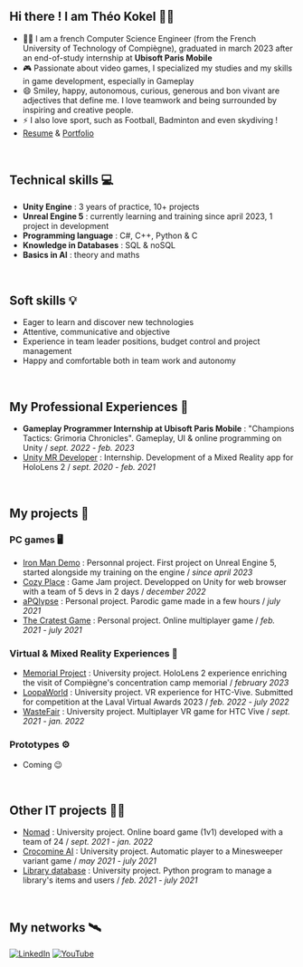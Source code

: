 ## Hi there ! I am Théo Kokel 🙋‍♂️

- 👨‍🎓 I am a french Computer Science Engineer (from the French University of Technology of Compiègne), graduated in march 2023 after an end-of-study internship at **Ubisoft Paris Mobile**
- 🎮 Passionate about video games, I specialized my studies and my skills in game development, especially in Gameplay
- 😄 Smiley, happy, autonomous, curious, generous and bon vivant are adjectives that define me. I love teamwork and being surrounded by inspiring and creative people.
- ⚡ I also love sport, such as Football, Badminton and even skydiving ! 
- [Resume](Resume.pdf) & [Portfolio](Portfolio.pdf)

<br>

## Technical skills 💻
- **Unity Engine** : 3 years of practice, 10+ projects
- **Unreal Engine 5** : currently learning and training since april 2023, 1 project in development
- **Programming language** : C#, C++, Python & C
- **Knowledge in Databases** : SQL & noSQL
- **Basics in AI** : theory and maths
  
<br>

## Soft skills 💡
- Eager to learn and discover new technologies
- Attentive, communicative and objective
- Experience in team leader positions, budget control and project management
- Happy and comfortable both in team work and autonomy

<br>

## My Professional Experiences 💼
- **Gameplay Programmer Internship at Ubisoft Paris Mobile** : "Champions Tactics: Grimoria Chronicles". Gameplay, UI & online programming on Unity / *sept. 2022 - feb. 2023*
- [Unity MR Developer](https://github.com/KokelSan/HoloLens2-Internship) : Internship. Development of a Mixed Reality app for HoloLens 2 / *sept. 2020 - feb. 2021*

<br>

## My projects 🚀
### PC games 🖥️
- [Iron Man Demo](https://github.com/KokelSan/IronMan_Demo) : Personnal project. First project on Unreal Engine 5, started alongside my training on the engine / *since april 2023*
- [Cozy Place](https://fusshlach.itch.io/cozy-place) : Game Jam project. Developped on Unity for web browser with a team of 5 devs in 2 days / *december 2022*
- [aPQlypse](https://github.com/KokelSan/aPQlypse) : Personal project. Parodic game made in a few hours / *july 2021*  
- [The Cratest Game](https://github.com/KokelSan/The-Cratest-game) : Personal project. Online multiplayer game / *feb. 2021 - july 2021*

### Virtual & Mixed Reality Experiences 🤖
- [Memorial Project](https://youtu.be/P8erws4XMhg) : University project. HoloLens 2 experience enriching the visit of Compiègne's concentration camp memorial / *february 2023*
- [LoopaWorld](https://www.youtube.com/watch?v=zAx4VTUhwoM) : University project. VR experience for HTC-Vive. Submitted for competition at the Laval Virtual Awards 2023 / *feb. 2022 - july 2022*
- [WasteFair](https://github.com/KokelSan/WasteFair) : University project. Multiplayer VR game for HTC Vive / *sept. 2021 - jan. 2022*

### Prototypes ⚙️
- Coming 😉

<br>

## Other IT projects 👨‍💻
- [Nomad](https://github.com/KokelSan/Nomad) : University project. Online board game (1v1) developed with a team of 24 / *sept. 2021 - jan. 2022*
- [Crocomine AI](https://github.com/KokelSan/Crocomine) : University project. Automatic player to a Minesweeper variant game / *may 2021 - july 2021*
- [Library database](https://github.com/KokelSan/Library-database) : University project. Python program to manage a library's items and users / *feb. 2021 - july 2021*

<br>
  
## My networks 🛰️
<a href="https://www.linkedin.com/in/theo-kokel/" target="_blank"><img alt="LinkedIn" src="https://img.shields.io/badge/linkedin-%230077B5.svg?&style=for-the-badge&logo=linkedin&logoColor=white" /></a> 
<a href="https://www.youtube.com/channel/UCHMJvHBIA0Bj38ZuV2CK1qw" target="_blank"><img alt="YouTube" src="https://img.shields.io/badge/youtube-%23FF0000.svg?style=for-the-badge&logo=YouTube&logoColor=white" /></a>

